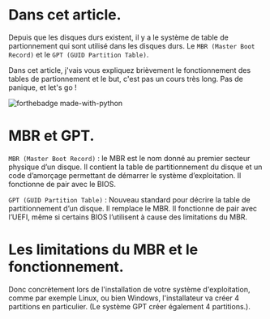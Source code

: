 # Dans cet article.

Depuis que les disques durs existent, il y a le système de table de partionnement qui sont utilisé dans les disques durs. Le `MBR (Master Boot Record)` et le `GPT (GUID Partition Table)`. 

Dans cet article, j'vais vous expliquez brièvement le fonctionnement des tables de partionnement et le but, c'est pas un cours très long. Pas de panique, et let's go !

![forthebadge made-with-python](https://media.giphy.com/media/GCvktC0KFy9l6/giphy.gif)

# MBR et GPT.

`MBR (Master Boot Record)` : le MBR est le nom donné au premier secteur physique d’un disque. Il contient la table de partitionnement du disque et un code d’amorçage permettant de démarrer le système d’exploitation. Il fonctionne de pair avec le BIOS.

`GPT (GUID Partition Table)` : Nouveau standard pour décrire la table de partitionnement d’un disque. Il remplace le MBR. Il fonctionne de pair avec l’UEFI, même si certains BIOS l’utilisent à cause des limitations du MBR.

# Les limitations du MBR et le fonctionnement.

Donc concrètement lors de l'installation de votre système d'exploitation, comme par exemple Linux, ou bien Windows, l'installateur va créer 4 partitions en particulier. (Le système GPT créer également 4 partitions.).

